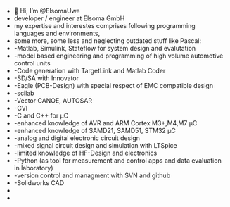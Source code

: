 - 👋 Hi, I’m @ElsomaUwe
- developer / engineer at Elsoma GmbH
- my expertise and interestes comprises following programming languages and environments,
- some more, some less and neglecting outdated stuff like Pascal:
- -Matlab, Simulink, Stateflow for system design and evalutation
- -model based engineering and programming of high volume automotive control units
- -Code generation with TargetLink and Matlab Coder
- -SD/SA with Innovator
- -Eagle (PCB-Design) with special respect of EMC compatible design
- -scilab
- -Vector CANOE, AUTOSAR
- -CVI
- -C and C++ for µC
- -enhanced knowledge of AVR and ARM Cortex M3+,M4,M7 µC
- -enhanced knowledge of SAMD21, SAMD51, STM32 µC
- -analog and digital electronic circuit design
- -mixed signal circuit design and simulation with LTSpice
- -limited knowledge of HF-Design and electronics
- -Python (as tool for measurement and control apps and data evaluation in laboratory)
- -version control and managment with SVN and github
- -Solidworks CAD
- 
- 

<!---
ElsomaUwe/ElsomaUwe is a ✨ special ✨ repository because its `README.md` (this file) appears on your GitHub profile.
You can click the Preview link to take a look at your changes.
--->
